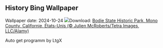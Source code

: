 ## History Bing Wallpaper
Wallpaper date: 2024-10-24
![](https://www.bing.com/th?id=OHR.BodieCalifornia_FR-FR2619483775_UHD.jpg&w=1000)Download: [Bodie State Historic Park, Mono County, Californie, États-Unis (© Julien McRoberts/Tetra Images, LLC/Alamy)](https://www.bing.com/th?id=OHR.BodieCalifornia_FR-FR2619483775_UHD.jpg)

Auto get programm by LtgX

